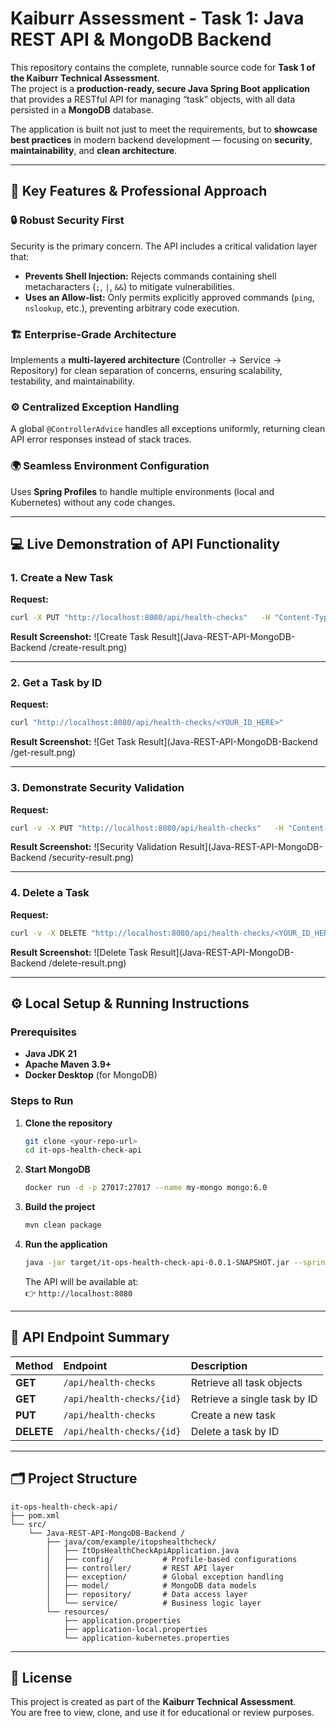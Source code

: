 # Kaiburr Assessment - Task 1: Java REST API & MongoDB Backend

This repository contains the complete, runnable source code for **Task 1 of the Kaiburr Technical Assessment**.  
The project is a **production-ready, secure Java Spring Boot application** that provides a RESTful API for managing “task” objects, with all data persisted in a **MongoDB** database.

The application is built not just to meet the requirements, but to **showcase best practices** in modern backend development — focusing on **security**, **maintainability**, and **clean architecture**.

---

## 🚀 Key Features & Professional Approach

### 🔒 Robust Security First
Security is the primary concern. The API includes a critical validation layer that:
- **Prevents Shell Injection:** Rejects commands containing shell metacharacters (`;`, `|`, `&&`) to mitigate vulnerabilities.
- **Uses an Allow-list:** Only permits explicitly approved commands (`ping`, `nslookup`, etc.), preventing arbitrary code execution.

### 🏗️ Enterprise-Grade Architecture
Implements a **multi-layered architecture** (Controller → Service → Repository) for clean separation of concerns, ensuring scalability, testability, and maintainability.

### ⚙️ Centralized Exception Handling
A global `@ControllerAdvice` handles all exceptions uniformly, returning clean API error responses instead of stack traces.

### 🌍 Seamless Environment Configuration
Uses **Spring Profiles** to handle multiple environments (local and Kubernetes) without any code changes.

---

## 💻 Live Demonstration of API Functionality

### 1. Create a New Task
**Request:**
```bash
curl -X PUT "http://localhost:8080/api/health-checks"   -H "Content-Type: application/json"   -d '{ "name": "Google Ping", "owner": "sriji", "command": "ping -c 4 google.com" }'
```

**Result Screenshot:**
![Create Task Result](Java-REST-API-MongoDB-Backend /create-result.png)

---

### 2. Get a Task by ID
**Request:**
```bash
curl "http://localhost:8080/api/health-checks/<YOUR_ID_HERE>"
```

**Result Screenshot:**
![Get Task Result](Java-REST-API-MongoDB-Backend /get-result.png)

---

### 3. Demonstrate Security Validation
**Request:**
```bash
curl -v -X PUT "http://localhost:8080/api/health-checks"   -H "Content-Type: application/json"   -d '{ "name": "Malicious Command", "owner": "hacker", "command": "echo hello; rm -rf /" }'
```

**Result Screenshot:**
![Security Validation Result](Java-REST-API-MongoDB-Backend /security-result.png)

---

### 4. Delete a Task
**Request:**
```bash
curl -v -X DELETE "http://localhost:8080/api/health-checks/<YOUR_ID_HERE>"
```

**Result Screenshot:**
![Delete Task Result](Java-REST-API-MongoDB-Backend /delete-result.png)

---

## ⚙️ Local Setup & Running Instructions

### Prerequisites
- **Java JDK 21**
- **Apache Maven 3.9+**
- **Docker Desktop** (for MongoDB)

### Steps to Run
1. **Clone the repository**
   ```bash
   git clone <your-repo-url>
   cd it-ops-health-check-api
   ```

2. **Start MongoDB**
   ```bash
   docker run -d -p 27017:27017 --name my-mongo mongo:6.0
   ```

3. **Build the project**
   ```bash
   mvn clean package
   ```

4. **Run the application**
   ```bash
   java -jar target/it-ops-health-check-api-0.0.1-SNAPSHOT.jar --spring.profiles.active=local
   ```

   The API will be available at:  
   👉 `http://localhost:8080`

---

## 🧩 API Endpoint Summary

| Method | Endpoint | Description |
|:-------|:----------|:-------------|
| **GET** | `/api/health-checks` | Retrieve all task objects |
| **GET** | `/api/health-checks/{id}` | Retrieve a single task by ID |
| **PUT** | `/api/health-checks` | Create a new task |
| **DELETE** | `/api/health-checks/{id}` | Delete a task by ID |

---

## 🗂️ Project Structure

```
it-ops-health-check-api/
├── pom.xml
└── src/
    └── Java-REST-API-MongoDB-Backend /
        ├── java/com/example/itopshealthcheck/
        │   ├── ItOpsHealthCheckApiApplication.java
        │   ├── config/           # Profile-based configurations
        │   ├── controller/       # REST API layer
        │   ├── exception/        # Global exception handling
        │   ├── model/            # MongoDB data models
        │   ├── repository/       # Data access layer
        │   └── service/          # Business logic layer
        └── resources/
            ├── application.properties
            ├── application-local.properties
            └── application-kubernetes.properties
```

---

## 🧾 License
This project is created as part of the **Kaiburr Technical Assessment**.  
You are free to view, clone, and use it for educational or review purposes.
